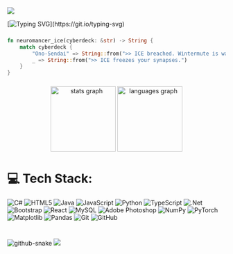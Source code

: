 <img src="https://capsule-render.vercel.app/api?type=waving&height=150&color=9D59D2FF">

[![Typing SVG](https://readme-typing-svg.herokuapp.com?font=&size=25&duration=3000&pause=500&color=9D59D2&center=true&width=435&lines=Hello+there!;I'm+Margo.;'Sky+tuned+to+a+dead+channel')](https://git.io/typing-svg)

###


```rust
fn neuromancer_ice(cyberdeck: &str) -> String {
    match cyberdeck {
        "Ono-Sendai" => String::from(">> ICE breached. Wintermute is watching..."),
        _ => String::from(">> ICE freezes your synapses.")
    }
}
```

###

###

<div align="center">
  <img src="https://github-readme-stats.vercel.app/api?username=MarcoAlvesa&hide_title=false&hide_rank=false&show_icons=true&include_all_commits=true&count_private=true&disable_animations=false&theme=dracula&locale=en&hide_border=false" height="150" alt="stats graph"  />
  <img src="https://github-readme-stats.vercel.app/api/top-langs?username=MarcoAlvesa&locale=en&hide_title=false&layout=compact&card_width=320&langs_count=5&theme=dracula&hide_border=false" height="150" alt="languages graph"  />
</div>

###

# 💻 Tech Stack:
![C#](https://img.shields.io/badge/c%23-%23239120.svg?style=for-the-badge&logo=csharp&logoColor=white) ![HTML5](https://img.shields.io/badge/html5-%23E34F26.svg?style=for-the-badge&logo=html5&logoColor=white) ![Java](https://img.shields.io/badge/java-%23ED8B00.svg?style=for-the-badge&logo=openjdk&logoColor=white) ![JavaScript](https://img.shields.io/badge/javascript-%23323330.svg?style=for-the-badge&logo=javascript&logoColor=%23F7DF1E) ![Python](https://img.shields.io/badge/python-3670A0?style=for-the-badge&logo=python&logoColor=ffdd54) ![TypeScript](https://img.shields.io/badge/typescript-%23007ACC.svg?style=for-the-badge&logo=typescript&logoColor=white) ![.Net](https://img.shields.io/badge/.NET-5C2D91?style=for-the-badge&logo=.net&logoColor=white) ![Bootstrap](https://img.shields.io/badge/bootstrap-%238511FA.svg?style=for-the-badge&logo=bootstrap&logoColor=white) ![React](https://img.shields.io/badge/react-%2320232a.svg?style=for-the-badge&logo=react&logoColor=%2361DAFB) ![MySQL](https://img.shields.io/badge/mysql-4479A1.svg?style=for-the-badge&logo=mysql&logoColor=white) ![Adobe Photoshop](https://img.shields.io/badge/adobe%20photoshop-%2331A8FF.svg?style=for-the-badge&logo=adobe%20photoshop&logoColor=white) ![NumPy](https://img.shields.io/badge/numpy-%23013243.svg?style=for-the-badge&logo=numpy&logoColor=white) ![PyTorch](https://img.shields.io/badge/PyTorch-%23EE4C2C.svg?style=for-the-badge&logo=PyTorch&logoColor=white) ![Matplotlib](https://img.shields.io/badge/Matplotlib-%23ffffff.svg?style=for-the-badge&logo=Matplotlib&logoColor=black) ![Pandas](https://img.shields.io/badge/pandas-%23150458.svg?style=for-the-badge&logo=pandas&logoColor=white) ![Git](https://img.shields.io/badge/git-%23F05033.svg?style=for-the-badge&logo=git&logoColor=white) ![GitHub](https://img.shields.io/badge/github-%23121011.svg?style=for-the-badge&logo=github&logoColor=white)


###

<br clear="both">

<picture>
  <source media="(prefers-color-scheme: dark)" srcset="https://raw.githubusercontent.com/MarcoAlvesa/MarcoAlvesa/output/github-snake-dark.svg" />
  <source media="(prefers-color-scheme: light)" srcset="https://raw.githubusercontent.com/MarcoAlvesa/MarcoAlvesa/output/github-snake.svg" />
  <img alt="github-snake" src="https://raw.githubusercontent.com/MarcoAlvesa/MarcoAlvesagit/output/github-snake.svg" />
</picture>

<img src="https://capsule-render.vercel.app/api?type=waving&height=150&color=9D59D2FF&section=footer">
